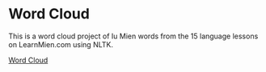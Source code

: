 # Word Cloud

This is a word cloud project of Iu Mien words from the 15 language lessons on LearnMien.com using NLTK.

[Word Cloud](https://github.com/lowsaelee/word_cloud/blob/1588e9b4e0e127ff3c498c9898e3c3749f069515/allLessonsHighRes.png)
